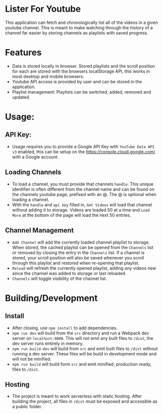 # Lister For Youtube
This application can fetch and chronologically list all of the videos in a given youtube channel. This is meant to make watching through the history of a channel far easier by storing channels as playlists with saved progress.

# Features
* Data is stored locally in browser. Stored playlists and the scroll position for each are stored with the browsers localStorage API, this works in most desktop and mobile browsers.
* Youtube API access is provided by user and can be stored in the application.
* Playlist management: Playlists can be switched, added, removed and updated.

# Usage:
## API Key:
* Usage requires you to provide a Google API Key with  `YouTube Data API v3` enabled, this can be setup on the https://console.cloud.google.com/ with a Google account.

## Loading Channels
* To load a channel, you must provide that channels `handle`. This unique identifier is often different from the channel name and can be found on the channels youtube page, prefixed with an @. The @ is optional when loading a channel.
* With the `handle` and `api key` filled in, `Get Videos` will load that channel without adding it to storage. Videos are loaded 50 at a time and `Load More` at the bottom of the page will load the next 50 entries.

## Channel Management
* `Add Channel` will add the currently loaded channel playlist to storage. When stored, the cached playlist can be opened from the `Channels` list or removed by closing the entry in the `Channels` list. If a channel is stored, your scroll position will also be saved whenever you scroll through this playlist and restored when re-opening that playlist.
* `Reload` will refresh the currently opened playlist, adding any videos new since the channel was added to storage or last reloaded.
* `Channels` will toggle visibility of the channel list.

# Building/Development
## Install
* After closing, use `npm install` to add dependencies.
* `npm run dev` will build from the `src` directory and run a Webpack dev server on `localhost:9000`. This will not emit any built files to `/dist`, the dev server runs entirely in memory.
* `npm run build-dev` will build from `src` and emit built files to `/dist` without running a dev server. These files will be build in development mode and will not be minified.
* `npm run build` will build form `src` and emit minified, production ready, files to `/dist`.
## Hosting
* The project is meant to work serverless with static hosting. After building the project, all files in `/dist` must be exposed and accessible as a public folder.
